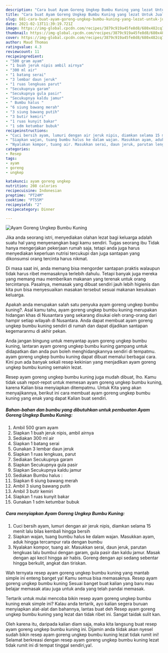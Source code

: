 ```yaml
---
description: "Cara buat Ayam Goreng Ungkep Bumbu Kuning yang lezat Untuk Jualan"
title: "Cara buat Ayam Goreng Ungkep Bumbu Kuning yang lezat Untuk Jualan"
slug: 681-cara-buat-ayam-goreng-ungkep-bumbu-kuning-yang-lezat-untuk-jualan
date: 2021-02-13T11:39:19.721Z
image: https://img-global.cpcdn.com/recipes/3879c919a45fe8d8/680x482cq70/ayam-goreng-ungkep-bumbu-kuning-foto-resep-utama.jpg
thumbnail: https://img-global.cpcdn.com/recipes/3879c919a45fe8d8/680x482cq70/ayam-goreng-ungkep-bumbu-kuning-foto-resep-utama.jpg
cover: https://img-global.cpcdn.com/recipes/3879c919a45fe8d8/680x482cq70/ayam-goreng-ungkep-bumbu-kuning-foto-resep-utama.jpg
author: Maud Thomas
ratingvalue: 4.3
reviewcount: 11
recipeingredient:
- "500 gram ayam"
- "1 buah jeruk nipis ambil airnya"
- "300 ml air"
- "1 batang serai"
- "3 lembar daun jeruk"
- "1 ruas lengkuas parut"
- "Secukupnya garam"
- "Secukupnya gula pasir"
- "Secukupnya kaldu jamur"
- " Bumbu halus "
- "6 siung bawang merah"
- "3 siung bawang putih"
- "3 butir kemiri"
- "1 ruas kunyit bakar"
- "1 sdm ketumbar bubuk"
recipeinstructions:
- "Cuci bersih ayam, lumuri dengan air jeruk nipis, diamkan selama 15 menit lalu bilas kembali hingga bersih"
- "Siapkan wajan, tuang bumbu halus ke dalam wajan. Masukkan ayam, aduk hingga tercampur rata dengan bumbu"
- "Nyalakan kompor, tuang air. Masukkan serai, daun jeruk, parutan lengkuas lalu bumbui dengan garam, gula pasir dan kaldu jamur. Masak dengan api kecil hingga air habis. Goreng dengan api sedang sebentar hingga berkulit, angkat dan tiriskan."
categories:
- Resep
tags:
- ayam
- goreng
- ungkep

katakunci: ayam goreng ungkep 
nutrition: 208 calories
recipecuisine: Indonesian
preptime: "PT24M"
cooktime: "PT55M"
recipeyield: "2"
recipecategory: Dinner

---
```



![Ayam Goreng Ungkep Bumbu Kuning](https://img-global.cpcdn.com/recipes/3879c919a45fe8d8/680x482cq70/ayam-goreng-ungkep-bumbu-kuning-foto-resep-utama.jpg)

Jika anda seorang istri, menyediakan olahan lezat bagi keluarga adalah suatu hal yang menyenangkan bagi kamu sendiri. Tugas seorang ibu Tidak hanya mengerjakan pekerjaan rumah saja, tetapi anda juga harus menyediakan keperluan nutrisi tercukupi dan juga santapan yang dikonsumsi orang tercinta harus nikmat.

Di masa  saat ini, anda memang bisa mengorder santapan praktis walaupun tidak harus ribet memasaknya terlebih dahulu. Tetapi banyak juga mereka yang memang mau memberikan makanan yang terenak untuk orang tercintanya. Pasalnya, memasak yang dibuat sendiri jauh lebih higienis dan kita pun bisa menyesuaikan masakan tersebut sesuai makanan kesukaan keluarga. 



Apakah anda merupakan salah satu penyuka ayam goreng ungkep bumbu kuning?. Asal kamu tahu, ayam goreng ungkep bumbu kuning merupakan hidangan khas di Nusantara yang sekarang disukai oleh orang-orang dari hampir setiap wilayah di Nusantara. Anda dapat membuat ayam goreng ungkep bumbu kuning sendiri di rumah dan dapat dijadikan santapan kegemaranmu di akhir pekan.

Anda jangan bingung untuk menyantap ayam goreng ungkep bumbu kuning, lantaran ayam goreng ungkep bumbu kuning gampang untuk didapatkan dan anda pun boleh menghidangkannya sendiri di tempatmu. ayam goreng ungkep bumbu kuning dapat dibuat memalui berbagai cara. Kini pun ada banyak sekali resep kekinian yang menjadikan ayam goreng ungkep bumbu kuning semakin lezat.

Resep ayam goreng ungkep bumbu kuning juga mudah dibuat, lho. Kamu tidak usah repot-repot untuk memesan ayam goreng ungkep bumbu kuning, karena Kalian bisa menyiapkan ditempatmu. Untuk Kita yang akan menyajikannya, berikut ini cara membuat ayam goreng ungkep bumbu kuning yang enak yang dapat Kalian buat sendiri.

<!--inarticleads1-->

##### Bahan-bahan dan bumbu yang dibutuhkan untuk pembuatan Ayam Goreng Ungkep Bumbu Kuning:

1. Ambil 500 gram ayam
1. Siapkan 1 buah jeruk nipis, ambil airnya
1. Sediakan 300 ml air
1. Siapkan 1 batang serai
1. Gunakan 3 lembar daun jeruk
1. Siapkan 1 ruas lengkuas, parut
1. Sediakan Secukupnya garam
1. Siapkan Secukupnya gula pasir
1. Siapkan Secukupnya kaldu jamur
1. Sediakan  Bumbu halus :
1. Siapkan 6 siung bawang merah
1. Ambil 3 siung bawang putih
1. Ambil 3 butir kemiri
1. Siapkan 1 ruas kunyit bakar
1. Gunakan 1 sdm ketumbar bubuk




<!--inarticleads2-->

##### Cara menyiapkan Ayam Goreng Ungkep Bumbu Kuning:

1. Cuci bersih ayam, lumuri dengan air jeruk nipis, diamkan selama 15 menit lalu bilas kembali hingga bersih
1. Siapkan wajan, tuang bumbu halus ke dalam wajan. Masukkan ayam, aduk hingga tercampur rata dengan bumbu
1. Nyalakan kompor, tuang air. Masukkan serai, daun jeruk, parutan lengkuas lalu bumbui dengan garam, gula pasir dan kaldu jamur. Masak dengan api kecil hingga air habis. Goreng dengan api sedang sebentar hingga berkulit, angkat dan tiriskan.




Wah ternyata resep ayam goreng ungkep bumbu kuning yang mantab simple ini enteng banget ya! Kamu semua bisa memasaknya. Resep ayam goreng ungkep bumbu kuning Sesuai banget buat kalian yang baru mau belajar memasak atau juga untuk anda yang telah pandai memasak.

Tertarik untuk mulai mencoba bikin resep ayam goreng ungkep bumbu kuning enak simple ini? Kalau anda tertarik, ayo kalian segera buruan menyiapkan alat-alat dan bahannya, lantas buat deh Resep ayam goreng ungkep bumbu kuning yang lezat dan tidak ribet ini. Sangat taidak sulit kan. 

Oleh karena itu, daripada kalian diam saja, maka kita langsung buat resep ayam goreng ungkep bumbu kuning ini. Dijamin anda tiidak akan nyesel sudah bikin resep ayam goreng ungkep bumbu kuning lezat tidak rumit ini! Selamat berkreasi dengan resep ayam goreng ungkep bumbu kuning lezat tidak rumit ini di tempat tinggal sendiri,ya!.

